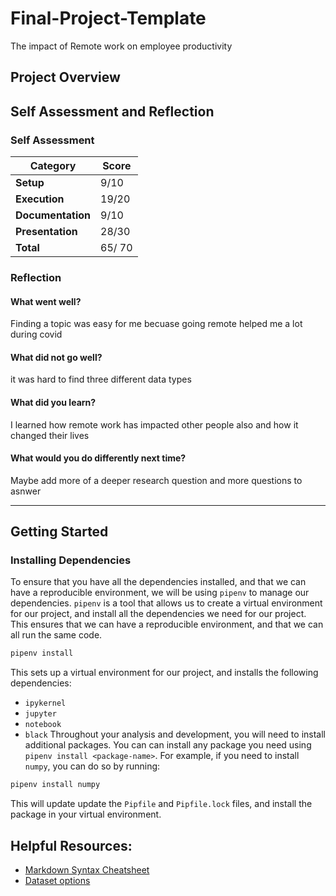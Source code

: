 # Final-Project-Template
The impact of Remote work on employee productivity 

## Project Overview

## Self Assessment and Reflection

<!-- Edit the following section with your self assessment and reflection -->

### Self Assessment
<!-- Replace the (...) with your score -->

| Category          | Score    |
| ----------------- | -------- |
| **Setup**         | 9/10 |
| **Execution**     | 19/20 |
| **Documentation** | 9/10 |
| **Presentation**  | 28/30 |
| **Total**         | 65/ 70 |

### Reflection
<!-- Edit the following section with your reflection -->

#### What went well?
 Finding a topic was easy for me becuase going remote helped me a lot during covid 
#### What did not go well?
it was hard to find three different data types
#### What did you learn?
I learned how remote work has impacted other people also and how it changed their lives
#### What would you do differently next time?
Maybe add more of a deeper research question and more questions to asnwer  

---

## Getting Started
### Installing Dependencies

To ensure that you have all the dependencies installed, and that we can have a reproducible environment, we will be using `pipenv` to manage our dependencies. `pipenv` is a tool that allows us to create a virtual environment for our project, and install all the dependencies we need for our project. This ensures that we can have a reproducible environment, and that we can all run the same code.

```bash
pipenv install
```

This sets up a virtual environment for our project, and installs the following dependencies:

- `ipykernel`
- `jupyter`
- `notebook`
- `black`
  Throughout your analysis and development, you will need to install additional packages. You can can install any package you need using `pipenv install <package-name>`. For example, if you need to install `numpy`, you can do so by running:

```bash
pipenv install numpy
```

This will update update the `Pipfile` and `Pipfile.lock` files, and install the package in your virtual environment.

## Helpful Resources:
* [Markdown Syntax Cheatsheet](https://docs.github.com/en/get-started/writing-on-github/getting-started-with-writing-and-formatting-on-github/basic-writing-and-formatting-syntax)
* [Dataset options](https://it4063c.github.io/guides/datasets)
